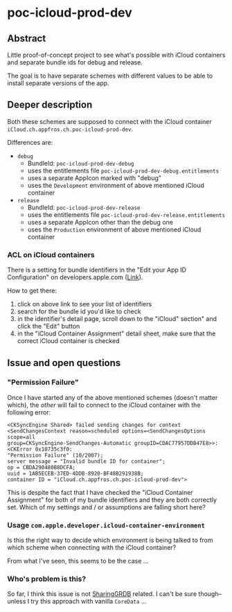 # poc-icloud-prod-dev

## Abstract
Little proof-of-concept project to see what's possible with iCloud containers
and separate bundle ids for debug and release.

The goal is to have separate schemes with different values to be able to install
separate versions of the app.

## Deeper description
Both these schemes are supposed to connect with the iCloud container 
`iCloud.ch.appfros.ch.poc-icloud-prod-dev`.

Differences are:

- `debug`
  - BundleId: `poc-icloud-prod-dev-debug`
  - uses the entitlements file `poc-icloud-prod-dev-debug.entitlements`
  - uses a separate AppIcon marked with "debug"
  - uses the `Development` environment of above mentioned iCloud container
- `release`
  - BundleId: `poc-icloud-prod-dev-release` 
  - uses the entitlements file `poc-icloud-prod-dev-release.entitlements`
  - uses a separate AppIcon other than the debug one
  - uses the `Production` environment of above mentioned iCloud container
  
### ACL on iCloud containers
There is a setting for bundle identifiers in the "Edit your App ID Configuration"
on developers.apple.com  ([Link](https://developer.apple.com/account/resources/identifiers/list)).

How to get there:
1. click on above link to see your list of identifiers
2. search for the bundle id you'd like to check
3. in the identifier's detail page, scroll down to the "iCloud" section" and click the "Edit" button
4. in the "iCloud Container Assignment" detail sheet, make sure that the correct iCloud container is checked 

## Issue and open questions
### "Permission Failure"
Once I have started any of the above mentioned schemes (doesn't matter which),
the *other* will fail to connect to the iCloud container with the following 
error:

```
<CKSyncEngine Shared> failed sending changes for context 
<SendChangesContext reason=scheduled options=<SendChangesOptions scope=all 
group=CKSyncEngine-SendChanges-Automatic groupID=CDAC77957DDB47E8>>: 
<CKError 0x10735c3f0: 
"Permission Failure" (10/2007); 
server message = "Invalid bundle ID for container"; 
op = CBDA290480B8DCFA; 
uuid = 1AB5ECEB-37ED-4DDB-8920-BF48B291938B; 
container ID = "iCloud.ch.appfros.ch.poc-icloud-prod-dev">
```

This is despite the fact that I have checked the "iCloud Container Assignment" 
for both of my bundle identifiers and they are both correctly set.
Which of my settings and / or assumptions are falling short here?

### Usage `com.apple.developer.icloud-container-environment`
Is this the right way to decide which environment is being talked to from 
which scheme when connecting with the iCloud container?

From what I've seen, this seems to be the case …

### Who's problem is this?
So far, I think this issue is not [SharingGRDB](https://github.com/pointfreeco/sharing-grdb/tree/cloudkit) related.
I can't be sure though–unless I try this approach with vanilla `CoreData` …
